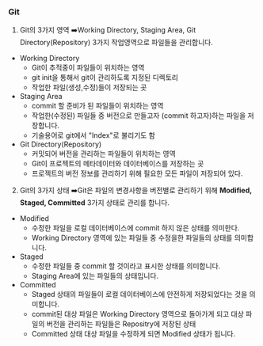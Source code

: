 ### Git

1. Git의 3가지 영역
➡️Working Directory, Staging Area, Git Directory(Repository) 3가지 작업영역으로 파일들을 관리합니다.  
* Working Directory
  - Git이 추적중이 파일들이 위치하는 영역
  - git init을 통해서 git이 관리하도록 지정된 디렉토리
  - 작업한 파일(생성,수정)들이 저장되는 곳   
* Staging Area
  - commit 할 준비가 된 파일들이 위치하는 영역
  - 작업한(수정된) 파일들 중 버전으로 만들고자 (commit 하고자)하는 파일을 저장합니다.
  - 기술용어로 git에서 "Index"로 불리기도 함  
* Git Directory(Repository)
  - 커밋되어 버전을 관리하는 파일들이 위치하는 영역
  - Git이 프로젝트의 메타데이터와 데이터베이스를 저장하는 곳
  - 프로젝트의 버전 정보를 관리하기 위해 필요한 모든 파일이 저장되어 있다.  

2. Git의 3가지 상태
➡️Git은 파일의 변경사항을 버전별로 관리하기 위해 **Modified, Staged, Committed** 3가지 상태로 관리를 합니다.  
* Modified
  - 수정한 파일을 로컬 데이터베이스에 commit 하지 않은 상태를 의미한다.
  - Working Directory 영역에 있는 파일들 중 수정을한 파일들의 상태를 의미합니다.
* Staged
  - 수정한 파일들 중 commit 할 것이라고 표시한 상태를 의미합니다.
  - Staging Area에 있는 파일들의 상태입니다.
* Committed
  - Staged 상태의 파일들이 로컬 데이터베이스에 안전하게 저장되었다는 것을 의미합니다.
  - commit된 대상 파일은 Working Directory 영역으로 돌아가게 되고 대상 파일의 버전을 관리하는 파일들은 Repositry에 저장된 상태
  - Committed 상태 대상 파일을 수정하게 되면 Modified 상태가 됩니다.
